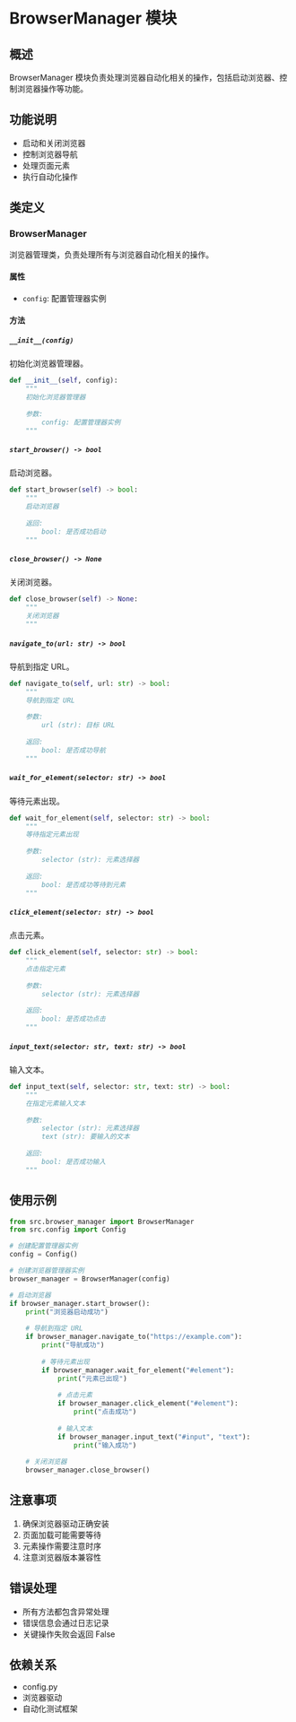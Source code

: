 # BrowserManager 模块

## 概述

BrowserManager 模块负责处理浏览器自动化相关的操作，包括启动浏览器、控制浏览器操作等功能。

## 功能说明

- 启动和关闭浏览器
- 控制浏览器导航
- 处理页面元素
- 执行自动化操作

## 类定义

### BrowserManager

浏览器管理类，负责处理所有与浏览器自动化相关的操作。

#### 属性

- `config`: 配置管理器实例

#### 方法

##### `__init__(config)`

初始化浏览器管理器。

```python
def __init__(self, config):
    """
    初始化浏览器管理器
    
    参数:
        config: 配置管理器实例
    """
```

##### `start_browser() -> bool`

启动浏览器。

```python
def start_browser(self) -> bool:
    """
    启动浏览器
    
    返回:
        bool: 是否成功启动
    """
```

##### `close_browser() -> None`

关闭浏览器。

```python
def close_browser(self) -> None:
    """
    关闭浏览器
    """
```

##### `navigate_to(url: str) -> bool`

导航到指定 URL。

```python
def navigate_to(self, url: str) -> bool:
    """
    导航到指定 URL
    
    参数:
        url (str): 目标 URL
        
    返回:
        bool: 是否成功导航
    """
```

##### `wait_for_element(selector: str) -> bool`

等待元素出现。

```python
def wait_for_element(self, selector: str) -> bool:
    """
    等待指定元素出现
    
    参数:
        selector (str): 元素选择器
        
    返回:
        bool: 是否成功等待到元素
    """
```

##### `click_element(selector: str) -> bool`

点击元素。

```python
def click_element(self, selector: str) -> bool:
    """
    点击指定元素
    
    参数:
        selector (str): 元素选择器
        
    返回:
        bool: 是否成功点击
    """
```

##### `input_text(selector: str, text: str) -> bool`

输入文本。

```python
def input_text(self, selector: str, text: str) -> bool:
    """
    在指定元素输入文本
    
    参数:
        selector (str): 元素选择器
        text (str): 要输入的文本
        
    返回:
        bool: 是否成功输入
    """
```

## 使用示例

```python
from src.browser_manager import BrowserManager
from src.config import Config

# 创建配置管理器实例
config = Config()

# 创建浏览器管理器实例
browser_manager = BrowserManager(config)

# 启动浏览器
if browser_manager.start_browser():
    print("浏览器启动成功")
    
    # 导航到指定 URL
    if browser_manager.navigate_to("https://example.com"):
        print("导航成功")
        
        # 等待元素出现
        if browser_manager.wait_for_element("#element"):
            print("元素已出现")
            
            # 点击元素
            if browser_manager.click_element("#element"):
                print("点击成功")
                
            # 输入文本
            if browser_manager.input_text("#input", "text"):
                print("输入成功")
    
    # 关闭浏览器
    browser_manager.close_browser()
```

## 注意事项

1. 确保浏览器驱动正确安装
2. 页面加载可能需要等待
3. 元素操作需要注意时序
4. 注意浏览器版本兼容性

## 错误处理

- 所有方法都包含异常处理
- 错误信息会通过日志记录
- 关键操作失败会返回 False

## 依赖关系

- config.py
- 浏览器驱动
- 自动化测试框架 